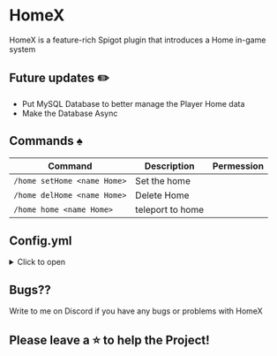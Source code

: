 # HomeX
HomeX is a feature-rich Spigot plugin that introduces a Home in-game system

## Future updates :pencil2:
- Put MySQL Database to better manage the Player Home data
- Make the Database Async

## Commands :spades:
Command | Description | Permession
--- | --- | ---
`/home setHome <name Home>` | Set the home
`/home delHome <name Home>` | Delete Home
`/home home <name Home>` | teleport to home

## Config.yml
<details>
  <summary>Click to open</summary>

```yaml
#
#    _    _                       __   __
#   | |  | |                      \ \ / /
#   | |__| | ___  _ __ ___   ___   \ V /
#   |  __  |/ _ \| '_ ` _ \ / _ \   > <
#   | |  | | (_) | | | | | |  __/  / . \
#   |_|  |_|\___/|_| |_| |_|\___| /_/ \_\
#
#      This Plugin was made with ❤️ by Akari_my
#      GitHub: github.com/Akari-my
#      Discord for support: akari_my
#
#      version: 1.0-BETA


settings:
  cooldownSeconds: 3

messages:
  success:
    homeSet: "&aHome '%home%' set successfully!"
    homeDeleted: "&aHome '%home%' successfully deleted!"
    teleportedToHome: "&aTeleported to home '%home%'!"
    coolDown: "§aYou will be teleported between 3 seconds"
  error:
    homeAlreadyExists: "&cThe home '%home%' already exists."
    homeNotFound: "&cThe home '%home%' does not exist."
    coolDownWait: "§cYou must wait before you can teleport again"
    coolDownMove: "§cYou moved the teleporter and it was Cancelled"
```
</details>

## Bugs??
Write to me on Discord if you have any bugs or problems with HomeX

## Please leave a ⭐ to help the Project!
